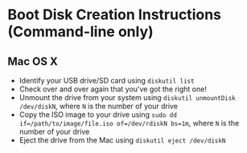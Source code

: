 # Boot Disk Creation Instructions (Command-line only)

## Mac OS X

* Identify your USB drive/SD card using `diskutil list`
* Check over and over again that you've got the right one!
* Unmount the drive from your system using `diskutil unmountDisk /dev/diskN`, where `N` is the number of your drive
* Copy the ISO image to your drive using `sudo dd if=/path/to/image/file.iso of=/dev/rdiskN bs=1m`, where `N` is the number of your drive
* Eject the drive from the Mac using `diskutil eject /dev/diskN`
